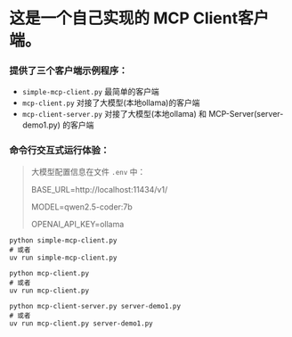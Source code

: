# 这是一个自己实现的 MCP Client客户端。

### 提供了三个客户端示例程序：

- `simple-mcp-client.py` 最简单的客户端
- `mcp-client.py` 对接了大模型(本地ollama)的客户端
- `mcp-client-server.py` 对接了大模型(本地ollama) 和 MCP-Server(server-demo1.py) 的客户端

### 命令行交互式运行体验：

> 大模型配置信息在文件 `.env` 中：
> 
> BASE_URL=http://localhost:11434/v1/
> 
> MODEL=qwen2.5-coder:7b 
> 
> OPENAI_API_KEY=ollama
> 

```shell
python simple-mcp-client.py
# 或者
uv run simple-mcp-client.py
```

```shell
python mcp-client.py
# 或者
uv run mcp-client.py
```

```shell
python mcp-client-server.py server-demo1.py
# 或者
uv run mcp-client.py server-demo1.py
```
